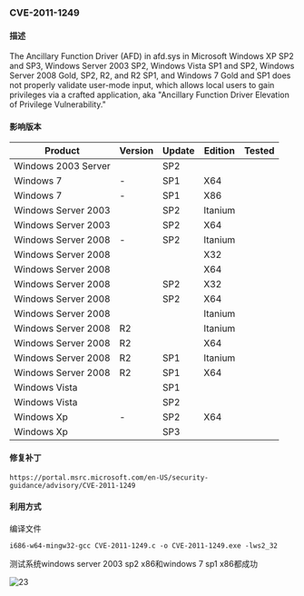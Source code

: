 ### CVE-2011-1249

#### 描述

The Ancillary Function Driver (AFD) in afd.sys in Microsoft Windows XP SP2 and SP3, Windows Server 2003 SP2, Windows Vista SP1 and SP2, Windows Server 2008 Gold, SP2, R2, and R2 SP1, and Windows 7 Gold and SP1 does not properly validate user-mode input, which allows local users to gain privileges via a crafted application, aka "Ancillary Function Driver Elevation of Privilege Vulnerability."

#### 影响版本

| Product             | Version | Update | Edition | Tested |
| ------------------- | ------- | ------ | ------- | ------ |
| Windows 2003 Server |         | SP2    |         |        |
| Windows 7           | -       | SP1    | X64     |        |
| Windows 7           | -       | SP1    | X86     |        |
| Windows Server 2003 |         | SP2    | Itanium |        |
| Windows Server 2003 |         | SP2    | X64     |        |
| Windows Server 2008 | -       | SP2    | Itanium |        |
| Windows Server 2008 |         |        | X32     |        |
| Windows Server 2008 |         |        | X64     |        |
| Windows Server 2008 |         | SP2    | X32     |        |
| Windows Server 2008 |         | SP2    | X64     |        |
| Windows Server 2008 |         |        | Itanium |        |
| Windows Server 2008 | R2      |        | Itanium |        |
| Windows Server 2008 | R2      |        | X64     |        |
| Windows Server 2008 | R2      | SP1    | Itanium |        |
| Windows Server 2008 | R2      | SP1    | X64     |        |
| Windows Vista       |         | SP1    |         |        |
| Windows Vista       |         | SP2    |         |        |
| Windows Xp          | -       | SP2    | X64     |        |
| Windows Xp          |         | SP3    |         |        |

#### 修复补丁

```
https://portal.msrc.microsoft.com/en-US/security-guidance/advisory/CVE-2011-1249
```

#### 利用方式

编译文件

```
i686-w64-mingw32-gcc CVE-2011-1249.c -o CVE-2011-1249.exe -lws2_32
```

测试系统windows server 2003 sp2 x86和windows 7 sp1 x86都成功

![23](https://github.com/Ascotbe/Random-img/blob/master/WindowsKernelExploits/CVE-2011-1249_win2003_x86.gif?raw=true)

### 